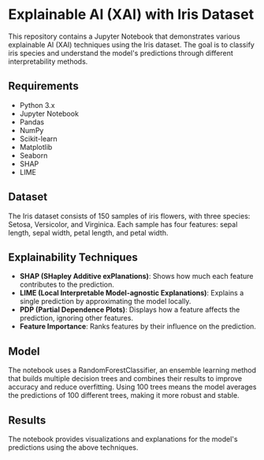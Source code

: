# Explainable AI (XAI) with Iris Dataset

This repository contains a Jupyter Notebook that demonstrates various explainable AI (XAI) techniques using the Iris dataset. The goal is to classify iris species and understand the model's predictions through different interpretability methods.

## Requirements

- Python 3.x
- Jupyter Notebook
- Pandas
- NumPy
- Scikit-learn
- Matplotlib
- Seaborn
- SHAP
- LIME

## Dataset

The Iris dataset consists of 150 samples of iris flowers, with three species: Setosa, Versicolor, and Virginica. Each sample has four features: sepal length, sepal width, petal length, and petal width.

## Explainability Techniques

- **SHAP (SHapley Additive exPlanations)**: Shows how much each feature contributes to the prediction.
- **LIME (Local Interpretable Model-agnostic Explanations)**: Explains a single prediction by approximating the model locally.
- **PDP (Partial Dependence Plots)**: Displays how a feature affects the prediction, ignoring other features.
- **Feature Importance**: Ranks features by their influence on the prediction.

## Model

The notebook uses a RandomForestClassifier, an ensemble learning method that builds multiple decision trees and combines their results to improve accuracy and reduce overfitting. Using 100 trees means the model averages the predictions of 100 different trees, making it more robust and stable.

## Results

The notebook provides visualizations and explanations for the model's predictions using the above techniques.

